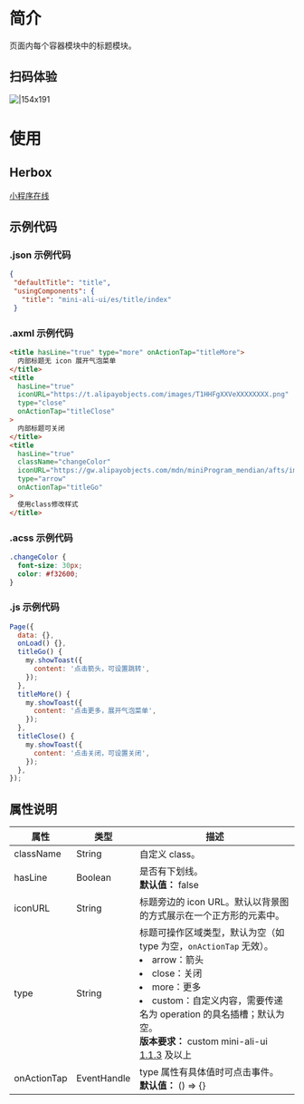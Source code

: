 # 简介

页面内每个容器模块中的标题模块。

## 扫码体验

![|154x191](https://mdn.alipayobjects.com/afts/img/A*9qa2R532ADUAAAAAAAAAAABkAa8wAA/original?bz=openpt_doc&t=504Wr4J6f7VOZ42klFJH8wAAAABkMK8AAAAA#align=left&display=inline&height=191&margin=%5Bobject%20Object%5D&originHeight=191&originWidth=154&status=done&style=none&width=154)

# 使用

## Herbox

[小程序在线](https://herbox-embed.alipay.com/s/doc-aliui-title?theme=light&previewZoom=75&chInfo=openhome-doc)

## 示例代码

### .json 示例代码

```json
{
 "defaultTitle": "title",
 "usingComponents": {
   "title": "mini-ali-ui/es/title/index"
 }
```

### .axml 示例代码

```html
<title hasLine="true" type="more" onActionTap="titleMore">
  内部标题无 icon 展开气泡菜单
</title>
<title
  hasLine="true"
  iconURL="https://t.alipayobjects.com/images/T1HHFgXXVeXXXXXXXX.png"
  type="close"
  onActionTap="titleClose"
>
  内部标题可关闭
</title>
<title
  hasLine="true"
  className="changeColor"
  iconURL="https://gw.alipayobjects.com/mdn/miniProgram_mendian/afts/img/A*wiFYTo5I0m8AAAAAAAAAAABjAQAAAQ/original"
  type="arrow"
  onActionTap="titleGo"
>
  使用class修改样式
</title>
```

### .acss 示例代码

```css
.changeColor {
  font-size: 30px;
  color: #f32600;
}
```

### .js 示例代码

```javascript
Page({
  data: {},
  onLoad() {},
  titleGo() {
    my.showToast({
      content: '点击箭头，可设置跳转',
    });
  },
  titleMore() {
    my.showToast({
      content: '点击更多，展开气泡菜单',
    });
  },
  titleClose() {
    my.showToast({
      content: '点击关闭，可设置关闭',
    });
  },
});
```

## 属性说明

| **属性** | **类型** | **描述** |
| --- | --- | --- |
| className | String | 自定义 class。 |
| hasLine | Boolean | 是否有下划线。<br />**默认值：** false |
| iconURL | String | 标题旁边的 icon URL。默认以背景图的方式展示在一个正方形的元素中。 |
| type | String | 标题可操作区域类型，默认为空（如 type 为空，`onActionTap` 无效）。<li>arrow：箭头</li><li>close：关闭</li><li>more：更多</li><li>custom：自定义内容，需要传递名为 operation 的具名插槽；默认为空。</li>**版本要求：** custom mini-ali-ui [1.1.3](https://www.npmjs.com/package/mini-ali-ui?activeTab=versions) 及以上 |
| onActionTap | EventHandle | type 属性有具体值时可点击事件。<br />**默认值：** () => {} |
